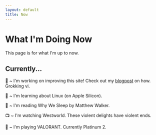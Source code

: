 ```yaml
---
layout: default
title: Now
---
```


# What I'm Doing Now
This page is for what I'm up to now. 

## Currently...

🔭 ~ I'm working on improving this site! Check out my [blogpost][new-website]
on how. Grokking vi.

🌱 ~ I'm learning about Linux (on Apple Silicon).

📖 ~ I'm reading Why We Sleep by Matthew Walker.

📺 ~ I'm watching Westworld. These violent delights have violent ends.

👾 ~ I'm playing VALORANT. Currently Platinum 2.

<!-- <img src="/assets/meow_code.gif" alt="meow_code" width="32"> -->

[new-website]: https://jasonhong.xyz/blog/2022/07/01/on-jekyll-jenkins-docker.html

